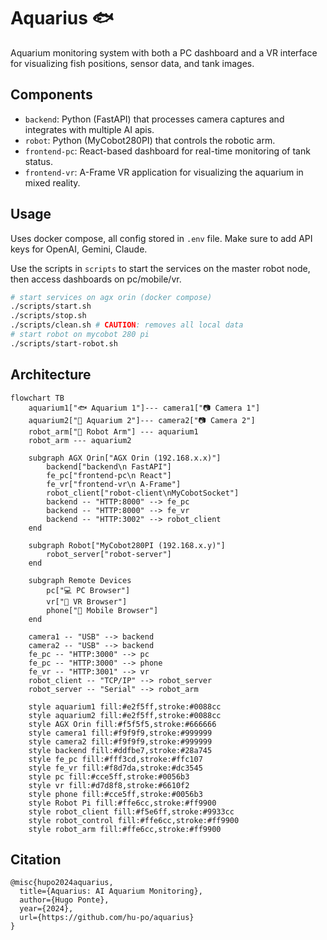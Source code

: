 # Aquarius 🐟

Aquarium monitoring system with both a PC dashboard and a VR interface for visualizing fish positions, sensor data, and tank images.

## Components

- `backend`: Python (FastAPI) that processes camera captures and integrates with multiple AI apis.
- `robot`: Python (MyCobot280PI) that controls the robotic arm.
- `frontend-pc`: React-based dashboard for real-time monitoring of tank status.
- `frontend-vr`: A-Frame VR application for visualizing the aquarium in mixed reality.

## Usage

Uses docker compose, all config stored in `.env` file. Make sure to add API keys for OpenAI, Gemini, Claude.

Use the scripts in `scripts` to start the services on the master robot node, then access dashboards on pc/mobile/vr.

```bash
# start services on agx orin (docker compose)
./scripts/start.sh
./scripts/stop.sh
./scripts/clean.sh # CAUTION: removes all local data
# start robot on mycobot 280 pi
./scripts/start-robot.sh
```

<!-- ## Video

[![YouTube Video](https://img.youtube.com/vi/TBD/0.jpg)](https://www.youtube.com/watch?v=TBD) -->

## Architecture

```mermaid
flowchart TB
    aquarium1["🐟 Aquarium 1"]--- camera1["📷 Camera 1"]
    aquarium2["🐠 Aquarium 2"]--- camera2["📷 Camera 2"]
    robot_arm["🦾 Robot Arm"] --- aquarium1
    robot_arm --- aquarium2
    
    subgraph AGX Orin["AGX Orin (192.168.x.x)"]
        backend["backend\n FastAPI"]
        fe_pc["frontend-pc\n React"]
        fe_vr["frontend-vr\n A-Frame"]
        robot_client["robot-client\nMyCobotSocket"]
        backend -- "HTTP:8000" --> fe_pc
        backend -- "HTTP:8000" --> fe_vr
        backend -- "HTTP:3002" --> robot_client
    end
    
    subgraph Robot["MyCobot280PI (192.168.x.y)"]
        robot_server["robot-server"]
    end
    
    subgraph Remote Devices
        pc["💻 PC Browser"]
        vr["🥽 VR Browser"]
        phone["📱 Mobile Browser"]
    end
    
    camera1 -- "USB" --> backend
    camera2 -- "USB" --> backend
    fe_pc -- "HTTP:3000" --> pc
    fe_pc -- "HTTP:3000" --> phone
    fe_vr -- "HTTP:3001" --> vr
    robot_client -- "TCP/IP" --> robot_server
    robot_server -- "Serial" --> robot_arm

    style aquarium1 fill:#e2f5ff,stroke:#0088cc
    style aquarium2 fill:#e2f5ff,stroke:#0088cc
    style AGX Orin fill:#f5f5f5,stroke:#666666
    style camera1 fill:#f9f9f9,stroke:#999999
    style camera2 fill:#f9f9f9,stroke:#999999
    style backend fill:#ddfbe7,stroke:#28a745
    style fe_pc fill:#fff3cd,stroke:#ffc107
    style fe_vr fill:#f8d7da,stroke:#dc3545
    style pc fill:#cce5ff,stroke:#0056b3
    style vr fill:#d7d8f8,stroke:#6610f2
    style phone fill:#cce5ff,stroke:#0056b3
    style Robot Pi fill:#ffe6cc,stroke:#ff9900
    style robot_client fill:#f5e6ff,stroke:#9933cc
    style robot_control fill:#ffe6cc,stroke:#ff9900
    style robot_arm fill:#ffe6cc,stroke:#ff9900
```

## Citation

```
@misc{hupo2024aquarius,
  title={Aquarius: AI Aquarium Monitoring},
  author={Hugo Ponte},
  year={2024},
  url={https://github.com/hu-po/aquarius}
}
```